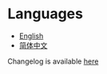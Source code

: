 # Languages

* [English](en/)
* [简体中文](zh-CN/)

Changelog is available [here](https://github.com/AmazingApps/Amazing-Windows-Apps/commits/master)
